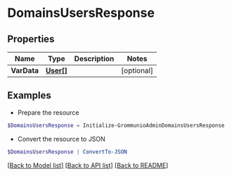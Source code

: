 # DomainsUsersResponse
## Properties

Name | Type | Description | Notes
------------ | ------------- | ------------- | -------------
**VarData** | [**User[]**](User.md) |  | [optional] 

## Examples

- Prepare the resource
```powershell
$DomainsUsersResponse = Initialize-GrommunioAdminDomainsUsersResponse  -VarData null
```

- Convert the resource to JSON
```powershell
$DomainsUsersResponse | ConvertTo-JSON
```

[[Back to Model list]](../README.md#documentation-for-models) [[Back to API list]](../README.md#documentation-for-api-endpoints) [[Back to README]](../README.md)

